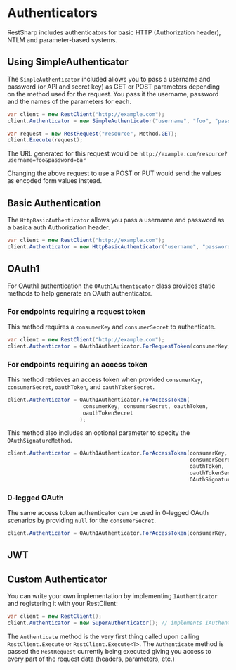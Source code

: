 # Authenticators

RestSharp includes authenticators for basic HTTP (Authorization header), 
NTLM and parameter-based systems. 

## Using SimpleAuthenticator

The `SimpleAuthenticator` included allows you to pass a 
username and password (or API and secret key) as GET or POST 
parameters depending on the method used for the request. 
You pass it the username, password and the names of the 
parameters for each.

```csharp
var client = new RestClient("http://example.com");
client.Authenticator = new SimpleAuthenticator("username", "foo", "password", "bar");

var request = new RestRequest("resource", Method.GET);
client.Execute(request);
```

The URL generated for this request would be `http://example.com/resource?username=foo&password=bar`

Changing the above request to use a POST or PUT would send 
the values as encoded form values instead.

## Basic Authentication

The `HttpBasicAuthenticator` allows you pass a username and password as a basica auth Authorization header.

```csharp
var client = new RestClient("http://example.com");
client.Authenticator = new HttpBasicAuthenticator("username", "password");
```

## OAuth1

For OAuth1 authentication the `OAuth1Authenticator` class provides static methods to help generate an OAuth authenticator.

### For endpoints requiring a request token

This method requires a `consumerKey` and `consumerSecret` to authenticate.

```csharp
var client = new RestClient("http://example.com");
client.Authenticator = OAuth1Authenticator.ForRequestToken(consumerKey, consumerSecret);
```

### For endpoints requiring an access token

This method retrieves an access token when provided `consumerKey`, `consumerSecret`, `oauthToken`, and `oauthTokenSecret`.

```csharp
client.Authenticator = OAuth1Authenticator.ForAccessToken(
                        consumerKey, consumerSecret, oauthToken,
                        oauthTokenSecret
                       );
```

This method also includes an optional parameter to specity the `OAuthSignatureMethod`.
```csharp
client.Authenticator = OAuth1Authenticator.ForAccessToken(consumerKey, 
                                                          consumerSecret, 
                                                          oauthToken, 
                                                          oauthTokenSecret, 
                                                          OAuthSignatureMethod.PlainText);
```

### 0-legged OAuth

The same access token authenticator can be used in 0-legged OAuth scenarios by providing `null` for the `consumerSecret`.
```csharp
client.Authenticator = OAuth1Authenticator.ForAccessToken(consumerKey, null, oauthToken, oauthTokenSecret);
```

## JWT

## Custom Authenticator

You can write your own implementation by implementing `IAuthenticator` and 
registering it with your RestClient:

```csharp
var client = new RestClient();
client.Authenticator = new SuperAuthenticator(); // implements IAuthenticator
```

The `Authenticate` method is the very first thing called upon calling 
`RestClient.Execute` or `RestClient.Execute<T>`. 
The `Authenticate` method is passed the `RestRequest` currently being executed giving 
you access to  every part of the request data (headers, parameters, etc.)
